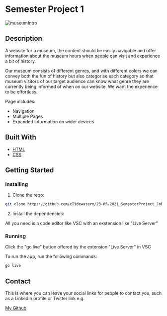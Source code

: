 # Semester Project 1


![museumIntro](https://github.com/xTidewaterx/23-05-2021_SemesterProject_Johan_Myhre/assets/79268288/e40936d1-1384-46e2-8eee-4c2fc6281447)




## Description
A website for a museum, the content should be easily navigable and offer information about the museum hours when people can visit and experience a bit of history.

Our museum consists of different genres, and with different colors we can convey both the fun of history but also categorise each category so that museum visitors of our target audience can know what genre they are currently being informed of when on our website. We want the experience to be effortless.

Page includes:

- Navigation
- Multiple Pages
- Expanded information on wider devices

## Built With



- [HTML](https://reactjs.org/)
- [CSS](https://getbootstrap.com)

## Getting Started

### Installing


1. Clone the repo:

```bash
git clone https://github.com/xTidewaterx/23-05-2021_SemesterProject_Johan_Myhre
```

2. Install the dependencies:

All you need is a code editor like VSC with an exstension like "Live Server"

### Running

Click the "go live" button offered by the extension "Live Server" in VSC

To run the app, run the following commands:

```bash
go live
```


## Contact

This is where you can leave your social links for people to contact you, such as a LinkedIn profile or Twitter link e.g.

[My Github](https://github.com/xTidewaterx)




